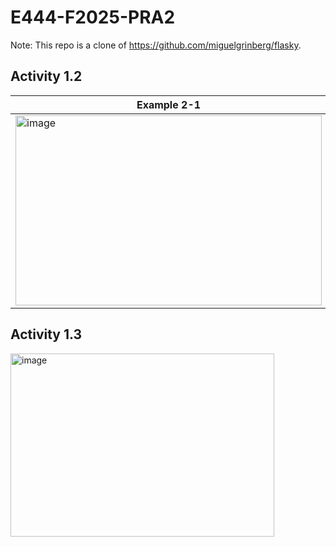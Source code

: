 # E444-F2025-PRA2
Note: This repo is a clone of https://github.com/miguelgrinberg/flasky.

## Activity 1.2
|Example 2-1 | Example 2-2 |
| ------------- | ------------- |
| <img width="490" height="304" alt="image" src="https://github.com/user-attachments/assets/66c13a72-d134-4bac-a1fc-765aa309b009" /> | <img width="433" height="287" alt="image" src="https://github.com/user-attachments/assets/7d0df07a-699a-4aab-be92-ec7c7dd91190" />  |

## Activity 1.3
<img width="422" height="293" alt="image" src="https://github.com/user-attachments/assets/367f7082-bebf-4ec3-8f29-a50a4e4803a8" />


